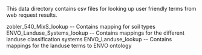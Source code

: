 This data directory contains csv files for looking up user friendly terms from web request results.

zobler_540_MixS_lookup -- Contains mapping for soil types
ENVO_Landuse_Systems_lookup -- Contains mappings for the different landuse classification systems
ENVO_Landuse_lookup -- Contains mappings for the landuse terms to ENVO ontology